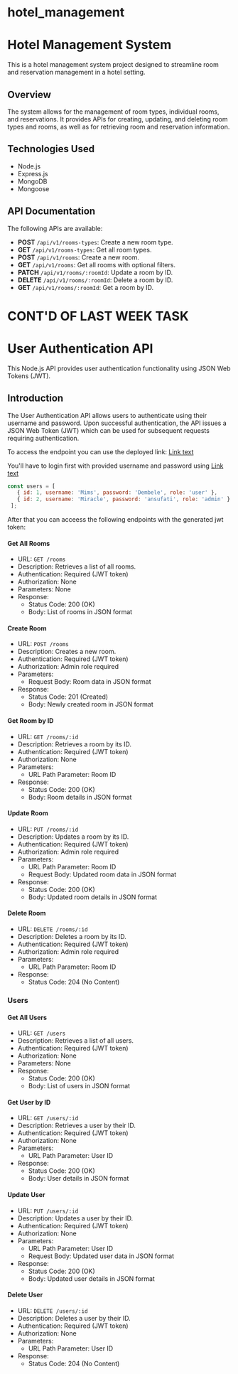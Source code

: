 # hotel_management

# Hotel Management System

This is a hotel management system project designed to streamline room and reservation management in a hotel setting.

## Overview

The system allows for the management of room types, individual rooms, and reservations. It provides APIs for creating, updating, and deleting room types and rooms, as well as for retrieving room and reservation information.

## Technologies Used

- Node.js
- Express.js
- MongoDB
- Mongoose

## API Documentation

The following APIs are available:

- **POST** `/api/v1/rooms-types`: Create a new room type.
- **GET** `/api/v1/rooms-types`: Get all room types.
- **POST** `/api/v1/rooms`: Create a new room.
- **GET** `/api/v1/rooms`: Get all rooms with optional filters.
- **PATCH** `/api/v1/rooms/:roomId`: Update a room by ID.
- **DELETE** `/api/v1/rooms/:roomId`: Delete a room by ID.
- **GET** `/api/v1/rooms/:roomId`: Get a room by ID.

# CONT'D OF LAST WEEK TASK

# User Authentication API

This Node.js API provides user authentication functionality using JSON Web Tokens (JWT).

## Introduction

The User Authentication API allows users to authenticate using their username and password. Upon successful authentication, the API issues a JSON Web Token (JWT) which can be used for subsequent requests requiring authentication.


To access the endpoint you can use the deployed link: [Link text](https://hotel-management-2.onrender.com/)

You'll have to login first with provided username and password using [Link text](https://hotel-management-2.onrender.com/api/v1/login)
 ```javascript
 const users = [
    { id: 1, username: 'Mims', password: 'Dembele', role: 'user' },
    { id: 2, username: 'Miracle', password: 'ansufati', role: 'admin' }
  ];
  ```
  After that you can acceess the following endpoints with the generated jwt token:
  #### Get All Rooms

- URL: `GET /rooms`
- Description: Retrieves a list of all rooms.
- Authentication: Required (JWT token)
- Authorization: None
- Parameters: None
- Response:
  - Status Code: 200 (OK)
  - Body: List of rooms in JSON format

#### Create Room

- URL: `POST /rooms`
- Description: Creates a new room.
- Authentication: Required (JWT token)
- Authorization: Admin role required
- Parameters:
  - Request Body: Room data in JSON format
- Response:
  - Status Code: 201 (Created)
  - Body: Newly created room in JSON format

#### Get Room by ID

- URL: `GET /rooms/:id`
- Description: Retrieves a room by its ID.
- Authentication: Required (JWT token)
- Authorization: None
- Parameters:
  - URL Path Parameter: Room ID
- Response:
  - Status Code: 200 (OK)
  - Body: Room details in JSON format

#### Update Room

- URL: `PUT /rooms/:id`
- Description: Updates a room by its ID.
- Authentication: Required (JWT token)
- Authorization: Admin role required
- Parameters:
  - URL Path Parameter: Room ID
  - Request Body: Updated room data in JSON format
- Response:
  - Status Code: 200 (OK)
  - Body: Updated room details in JSON format

#### Delete Room

- URL: `DELETE /rooms/:id`
- Description: Deletes a room by its ID.
- Authentication: Required (JWT token)
- Authorization: Admin role required
- Parameters:
  - URL Path Parameter: Room ID
- Response:
  - Status Code: 204 (No Content)

### Users

#### Get All Users

- URL: `GET /users`
- Description: Retrieves a list of all users.
- Authentication: Required (JWT token)
- Authorization: None
- Parameters: None
- Response:
  - Status Code: 200 (OK)
  - Body: List of users in JSON format

#### Get User by ID

- URL: `GET /users/:id`
- Description: Retrieves a user by their ID.
- Authentication: Required (JWT token)
- Authorization: None
- Parameters:
  - URL Path Parameter: User ID
- Response:
  - Status Code: 200 (OK)
  - Body: User details in JSON format

#### Update User

- URL: `PUT /users/:id`
- Description: Updates a user by their ID.
- Authentication: Required (JWT token)
- Authorization: None
- Parameters:
  - URL Path Parameter: User ID
  - Request Body: Updated user data in JSON format
- Response:
  - Status Code: 200 (OK)
  - Body: Updated user details in JSON format

#### Delete User

- URL: `DELETE /users/:id`
- Description: Deletes a user by their ID.
- Authentication: Required (JWT token)
- Authorization: None
- Parameters:
  - URL Path Parameter: User ID
- Response:
  - Status Code: 204 (No Content)
  